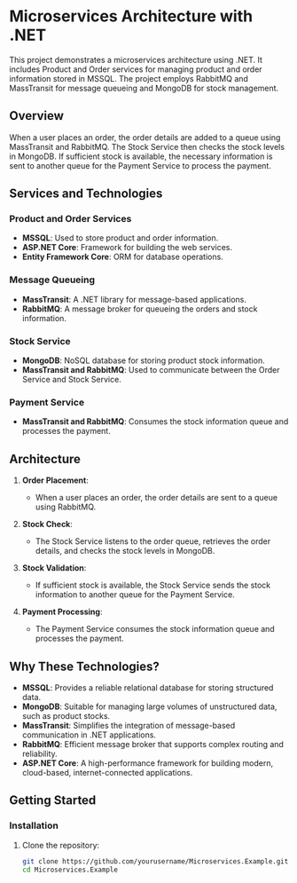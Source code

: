 # Microservices Architecture with .NET

This project demonstrates a microservices architecture using .NET. It includes Product and Order services for managing product and order information stored in MSSQL. The project employs RabbitMQ and MassTransit for message queueing and MongoDB for stock management.

## Overview

When a user places an order, the order details are added to a queue using MassTransit and RabbitMQ. The Stock Service then checks the stock levels in MongoDB. If sufficient stock is available, the necessary information is sent to another queue for the Payment Service to process the payment.

## Services and Technologies

### Product and Order Services
- **MSSQL**: Used to store product and order information.
- **ASP.NET Core**: Framework for building the web services.
- **Entity Framework Core**: ORM for database operations.

### Message Queueing
- **MassTransit**: A .NET library for message-based applications.
- **RabbitMQ**: A message broker for queueing the orders and stock information.

### Stock Service
- **MongoDB**: NoSQL database for storing product stock information.
- **MassTransit and RabbitMQ**: Used to communicate between the Order Service and Stock Service.

### Payment Service
- **MassTransit and RabbitMQ**: Consumes the stock information queue and processes the payment.

## Architecture

1. **Order Placement**: 
   - When a user places an order, the order details are sent to a queue using RabbitMQ.

2. **Stock Check**:
   - The Stock Service listens to the order queue, retrieves the order details, and checks the stock levels in MongoDB.

3. **Stock Validation**:
   - If sufficient stock is available, the Stock Service sends the stock information to another queue for the Payment Service.

4. **Payment Processing**:
   - The Payment Service consumes the stock information queue and processes the payment.

## Why These Technologies?

- **MSSQL**: Provides a reliable relational database for storing structured data.
- **MongoDB**: Suitable for managing large volumes of unstructured data, such as product stocks.
- **MassTransit**: Simplifies the integration of message-based communication in .NET applications.
- **RabbitMQ**: Efficient message broker that supports complex routing and reliability.
- **ASP.NET Core**: A high-performance framework for building modern, cloud-based, internet-connected applications.

## Getting Started


### Installation

1. Clone the repository:
   ```bash
   git clone https://github.com/yourusername/Microservices.Example.git
   cd Microservices.Example
